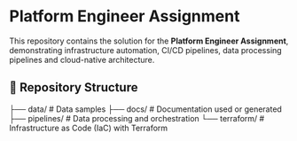 # Platform Engineer Assignment

This repository contains the solution for the **Platform Engineer Assignment**, demonstrating infrastructure automation, CI/CD pipelines, data processing pipelines and cloud-native architecture.

## 📂 Repository Structure

├── data/ # Data samples
├── docs/ # Documentation used or generated
├── pipelines/ # Data processing and orchestration
└── terraform/ # Infrastructure as Code (IaC) with Terraform